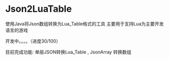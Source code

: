 # Json2LuaTable
使用Java将Json数组转换为Lua_Table格式的工具
主要用于支持Lua为主要开发语言的游戏

开发中。。。。（进度30/100）

目前完成功能: 单层JSON转换Lua_Table , JsonArray 转换数组
